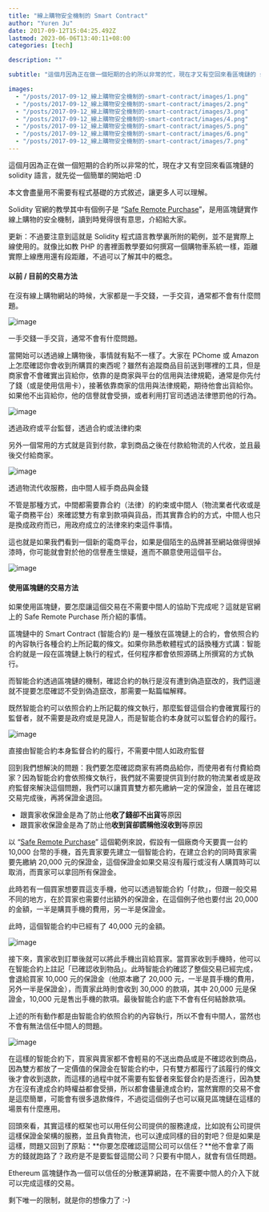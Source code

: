 ```yaml
---
title: "線上購物安全機制的 Smart Contract"
author: "Yuren Ju"
date: 2017-09-12T15:04:25.492Z
lastmod: 2023-06-06T13:40:11+08:00
categories: [tech]

description: ""

subtitle: "這個月因為正在做一個短期的合約所以非常的忙，現在才又有空回來看區塊鏈的 solidity 語言，就先從一個簡單的開始吧 :D"

images:
  - "/posts/2017-09-12_線上購物安全機制的-smart-contract/images/1.png"
  - "/posts/2017-09-12_線上購物安全機制的-smart-contract/images/2.png"
  - "/posts/2017-09-12_線上購物安全機制的-smart-contract/images/3.png"
  - "/posts/2017-09-12_線上購物安全機制的-smart-contract/images/4.png"
  - "/posts/2017-09-12_線上購物安全機制的-smart-contract/images/5.png"
  - "/posts/2017-09-12_線上購物安全機制的-smart-contract/images/6.png"
  - "/posts/2017-09-12_線上購物安全機制的-smart-contract/images/7.png"
---
```


這個月因為正在做一個短期的合約所以非常的忙，現在才又有空回來看區塊鏈的 solidity 語言，就先從一個簡單的開始吧 :D

本文會盡量用不需要有程式基礎的方式敘述，讓更多人可以理解。

Solidity 官網的教學其中有個例子是 “[Safe Remote Purchase](https://solidity.readthedocs.io/en/develop/solidity-by-example.html#safe-remote-purchase)”，是用區塊鏈實作線上購物的安全機制，讀到時覺得很有意思，介紹給大家。

更新：不過要注意到這就是 Solidity 程式語言教學裏所附的範例，並不是實際上線使用的。就像比如教 PHP 的書裡面教學要如何撰寫一個購物車系統一樣，距離實際上線應用還有段距離，不過可以了解其中的概念。

#### 以前 / 目前的交易方法

在沒有線上購物網站的時候，大家都是一手交錢，一手交貨，通常都不會有什麼問題。

![image](/posts/2017-09-12_線上購物安全機制的-smart-contract/images/1.png#layoutTextWidth)

一手交錢一手交貨，通常不會有什麼問題。

當開始可以透過線上購物後，事情就有點不一樣了。大家在 PChome 或 Amazon 上怎麼確認你會收到所購買的東西呢？雖然有追蹤商品目前送到哪裡的工具，但是商家會不會確實出貨給你，依靠的是商家與平台的信用與法律規範，通常是你先付了錢（或是使用信用卡），接著依靠商家的信用與法律規範，期待他會出貨給你。如果他不出貨給你，他的信譽就會受損，或者利用打官司透過法律懲罰他的行為。

![image](/posts/2017-09-12_線上購物安全機制的-smart-contract/images/2.png#layoutTextWidth)

透過政府或平台監督，透過合約或法律約束

另外一個常用的方式就是貨到付款，拿到商品之後在付款給物流的人代收，並且最後交付給商家。

![image](/posts/2017-09-12_線上購物安全機制的-smart-contract/images/3.png#layoutTextWidth)

透過物流代收服務，由中間人經手商品與金錢

不管是那種方式，中間都需要靠合約（法律）的約束或中間人（物流業者代收或是電子商務平台）來確認雙方有拿到款項與貨品，而其實靠合約的方式，中間人也只是換成政府而已，用政府成立的法律來約束這件事情。

這也就是如果我們看到一個新的電商平台，如果是個陌生的品牌甚至網站做得很掉漆時，你可能就會對於他的信譽產生懷疑，進而不願意使用這個平台。

![image](/posts/2017-09-12_線上購物安全機制的-smart-contract/images/4.png#layoutTextWidth)

#### 使用區塊鏈的交易方法

如果使用區塊鏈，要怎麼讓這個交易在不需要中間人的協助下完成呢？這就是官網上的 Safe Remote Purchase 所介紹的事情。

區塊鏈中的 Smart Contract (智能合約) 是一種放在區塊鏈上的合約，會依照合約的內容執行各種合約上所記載的條文。如果你熟悉軟體程式的話換種方式講：智能合約就是一段在區塊鏈上執行的程式，任何程序都會依照源碼上所撰寫的方式執行。

而智能合約透過區塊鏈的機制，確認合約的執行是沒有遭到偽造竄改的，我們這邊就不提要怎麼確認不受到偽造竄改，那需要一點篇幅解釋。

既然智能合約可以依照合約上所記載的條文執行，那麼監督這個合約會確實履行的監督者，就不需要是政府或是見證人，而是智能合約本身就可以監督合約的履行。

![image](/posts/2017-09-12_線上購物安全機制的-smart-contract/images/5.png#layoutTextWidth)

直接由智能合約本身監督合約的履行，不需要中間人如政府監督

回到我們想解決的問題：我們要怎麼確認商家有將商品給你，而使用者有付費給商家？因為智能合約會依照條文執行，我們就不需要提供貨到付款的物流業者或是政府監督來解決這個問題，我們可以讓買賣雙方都先繳納一定的保證金，並且在確認交易完成後，再將保證金退回。

- 跟賣家收保證金是為了防止他**收了錢卻不出貨**等原因
- 跟買家收保證金是為了防止他**收到貨卻謊稱他沒收到**等原因

以 “[Safe Remote Purchase](https://solidity.readthedocs.io/en/develop/solidity-by-example.html#safe-remote-purchase)” 這個範例來說，假設有一個廠商今天要賣一台約 10,000 台幣的手機，首先賣家要先建立一個智能合約，在建立合約的同時賣家需要先繳納 20,000 元的保證金，這個保證金如果交易沒有履行或沒有人購買時可以取消，而賣家可以拿回所有保證金。

此時若有一個買家想要買這支手機，他可以透過智能合約「付款」，但跟一般交易不同的地方，在於買家也需要付出額外的保證金，在這個例子他也要付出 20,000 的金額，一半是購買手機的費用，另一半是保證金。

此時，這個智能合約中已經有了 40,000 元的金額。

![image](/posts/2017-09-12_線上購物安全機制的-smart-contract/images/6.png#layoutTextWidth)

接下來，賣家收到訂單後就可以將此手機出貨給買家。當買家收到手機時，他可以在智能合約上註記「已確認收到物品」。此時智能合約確認了整個交易已經完成，會退給買家 10,000 元的保證金（他原本繳了 20,000 元，一半是買手機的費用，另外一半是保證金），而賣家此時則會收到 30,000 的款項，其中 20,000 元是保證金，10,000 元是售出手機的款項。最後智能合約底下不會有任何結餘款項。

上述的所有動作都是由智能合約依照合約的內容執行，所以不會有中間人，當然也不會有無法信任中間人的問題。

![image](/posts/2017-09-12_線上購物安全機制的-smart-contract/images/7.png#layoutTextWidth)

在這樣的智能合約下，買家與賣家都不會輕易的不送出商品或是不確認收到商品，因為雙方都放了一定價值的保證金在智能合約中，只有雙方都履行了該履行的條文後才會收到退款，而這樣的過程中就不需要有監督者來監督合約是否進行，因為雙方在沒有達成合約時權益都會受損，所以都會儘量達成合約，當然實際的交易不會是這麼簡單，可能會有很多退款條件，不過從這個例子也可以窺見區塊鏈在這樣的場景有什麼應用。

回頭來看，其實這樣的框架也可以用任何公司提供的服務達成，比如說有公司提供這樣保證金架構的服務，並且負責物流，也可以達成同樣的目的對吧？但是如果是這樣，問題又回到了原點：**你要怎麼確認這間公司可以信任？**他不會拿了兩方的錢就跑路了？政府是不是要監督這間公司？只要有中間人，就會有信任問題。

Ethereum 區塊鏈作為一個可以信任的分散運算網路，在不需要中間人的介入下就可以完成這樣的交易。

剩下唯一的限制，就是你的想像力了 :-)
